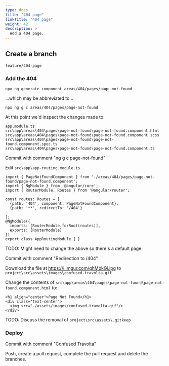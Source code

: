 ```yaml
---
type: docs
title: "404 page"
linkTitle: "404 page"
weight: 42
description: >
  Add a 404 page.
---
```


## Create a branch

`feature/404-page`

### Add the 404

~~~
npx ng generate component areas/404/pages/page-not-found
~~~

...which may be abbreviated to...

~~~
npx ng g c areas/404/pages/page-not-found
~~~

At this point we'd inspect the changes made to:

~~~
app.module.ts
src\app\areas\404\pages\page-not-found\page-not-found.component.html
src\app\areas\404\pages\page-not-found\page-not-found.component.scss
src\app\areas\404\pages\page-not-found\page-not-found.component.spec.ts
src\app\areas\404\pages\page-not-found\page-not-found.component.ts
~~~

Commit with comment "ng g c page-not-found"

Edit `src\app\app-routing.module.ts`

~~~
import { PageNotFoundComponent } from './areas/404/pages/page-not-found/page-not-found.component';
import { NgModule } from '@angular/core';
import { RouterModule, Routes } from '@angular/router';

const routes: Routes = [
  {path: '404', component: PageNotFoundComponent},
  {path: '**', redirectTo: '/404'}

];
@NgModule({
  imports: [RouterModule.forRoot(routes)],
  exports: [RouterModule]
})
export class AppRoutingModule { }
~~~

TODO: Might need to change the above so there's a default page.

Commit with comment "Redirection to /404"

Download the file at https://i.imgur.com/qhMbkGi.jpg to `project\src\assets\images\confused-travolta.gif`

Change the contents of `src\app\areas\404\pages\page-not-found\page-not-found.component.html` to:

~~~
<h1 align="center">Page Not Found</h1>
<div class="text-center">
  <img src="./assets/images/confused-travolta.gif"/>
</div>
~~~

TODO: Discuss the removal of `project\src\assets\.gitkeep`




### Deploy

Commit with comment "Confused Travolta"

Push, create a pull request, complete the pull request and delete the branches.
